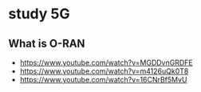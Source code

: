 # study 5G

## What is O-RAN
- https://www.youtube.com/watch?v=MGDDvnGRDFE
- https://www.youtube.com/watch?v=m4126uQk0T8
- https://www.youtube.com/watch?v=16CNrBf5MvU
